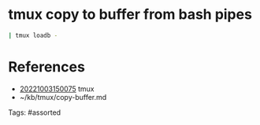 # tmux copy to buffer from bash pipes
```bash
| tmux loadb -
```

# References
- [20221003150075](/zet/20221003150075/README.md) tmux
- ~/kb/tmux/copy-buffer.md

Tags:
    #assorted
